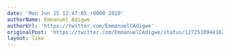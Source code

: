 ```yaml
---
date: 'Mon Jun 15 12:47:05 +0000 2020'
authorName: Emmanuel Adigwe
authorUrl: 'https://twitter.com/EmmanuelCAdigwe'
originalPost: 'https://twitter.com/EmmanuelCAdigwe/status/1272510944162308097'
layout: like
---
```

